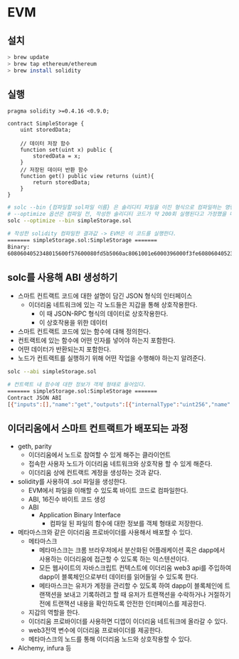 # EVM

## 설치

```bash
> brew update
> brew tap ethereum/ethereum
> brew install solidity
```

## 실행

```solidity
pragma solidity >=0.4.16 <0.9.0;

contract SimpleStorage {
    uint storedData;

    // 데이터 저장 함수
    function set(uint x) public {
        storedData = x;
    }
    // 저장된 데이터 반환 함수
    function get() public view returns (uint){
        return storedData;
    }
}
```

```bash
# solc --bin {컴파일할 sol파일 이름} 은 솔리디티 파일을 이진 형식으로 컴파일하는 명령어
# --optimize 옵션은 컴파일 전, 작성한 솔리디티 코드가 약 200회 실행된다고 가정했을 때를 기준으로 컨트랙트를 최적화한다.
solc --optimize --bin simpleStorage.sol 

# 작성한 solidity 컴파일한 결과값 -> EVM은 이 코드를 실행한다.
======= simpleStorage.sol:SimpleStorage =======
Binary:
6080604052348015600f57600080fd5b5060ac8061001e6000396000f3fe6080604052348015600f57600080fd5b506004361060325760003560e01c806360fe47b11460375780636d4ce63c146049575b600080fd5b60476042366004605e565b600055565b005b60005460405190815260200160405180910390f35b600060208284031215606f57600080fd5b503591905056fea2646970667358221220c0c1b12b5e9b8c357afd5a6a2d3b46e506235554487a6d83f5f1f894c7c1da0164736f6c634300080e0033
```

## solc를 사용해 ABI 생성하기

* 스마트 컨트랙트 코드에 대한 설명이 담긴 JSON 형식의 인터페이스
  * 이더리움 네트워크에 있는 각 노드들은 지갑을 통해 상호작용한다.
    * 이 때 JSON-RPC 형식의 데이터로 상호작용한다.
    * 이 상호작용을 위한 데이터
* 스마트 컨트랙트 코드에 있는 함수에 대해 정의한다.
* 컨트랙트에 있는 함수에 어떤 인자를 넣어야 하는지 포함한다.
* 어떤 데이터가 반환되는지 포함한다.
* 노드가 컨트랙트를 실행하기 위해 어떤 작업을 수행해야 하는지 알려준다.

```bash
solc --abi simpleStorage.sol

# 컨트랙트 내 함수에 대한 정보가 객체 형태로 들어있다.
======= simpleStorage.sol:SimpleStorage =======
Contract JSON ABI
[{"inputs":[],"name":"get","outputs":[{"internalType":"uint256","name":"","type":"uint256"}],"stateMutability":"view","type":"function"},{"inputs":[{"internalType":"uint256","name":"x","type":"uint256"}],"name":"set","outputs":[],"stateMutability":"nonpayable","type":"function"}]
```

## 이더리움에서 스마트 컨트랙트가 배포되는 과정

* geth, parity
  * 이더리움에서 노드로 참여할 수 있게 해주는 클라이언트
  * 접속한 사용자 노드가 이더리움 네트워크와 상호작용 할 수 있게 해준다.
  * 이더리움 상에 컨트랙트 계정을 생성하는 것과 같다.
* solidity를 사용하여 .sol 파일을 생성한다.
  * EVM에서 파일을 이해할 수 있도록 바이트 코드로 컴파일한다.
  * ABI, 16진수 바이트 코드 생성
  * ABI 
    * Application Binary Interface
      * 컴파일 된 파일의 함수에 대한 정보를 객체 형태로 저장한다.
* 메타마스크와 같은 이더리움 프로바이더를 사용해서 배포할 수 있다.
  * 메타마스크
    * 메타마스크는 크롬 브라우저에서 분산화된 어플래케이션 혹은 dapp에서 사용하는 이더리움에 접근할 수 있도록 하는 익스텐션이다.
    * 모든 웹사이트의 자바스크립트 컨텍스트에 이더리움 web3 api를 주입하여 dapp이 블록체인으로부터 데이터를 읽어들일 수 있도록 한다.
    * 메타마스크는 유저가 계정을 관리할 수 있도록 하여 dapp이 블록체인에 트랜잭션을 보내고 기록하려고 할 때 유저가 트랜잭션을 수락하거나 거절하기 전에 트랜잭션 내용을 확인하도록 안전한 인터페이스를 제공한다.
  * 지갑의 역할을 한다.  
  * 이더리움 프로바이더를 사용하면 디앱이 이더리움 네트워크에 올라갈 수 있다.
  * web3전역 변수에 이더리움 프로바이더를 제공한다.
  * 메타마스크의 노드를 통해 이더리움 노드와 상호작용할 수 있다.
* Alchemy, infura 등